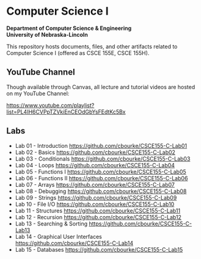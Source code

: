 # Computer Science I
**Department of Computer Science & Engineering**  
**University of Nebraska-Lincoln**

This repository hosts documents, files, and other artifacts
related to Computer Science I (offered as CSCE 155E, CSCE 155H).

## YouTube Channel

Though available through Canvas, all lecture and tutorial videos are hosted on my YouTube Channel:

https://www.youtube.com/playlist?list=PL4IH6CVPpTZVkiEnCEOdGbYsFEdtKc5Bx

## Labs

- Lab 01 - Introduction https://github.com/cbourke/CSCE155-C-Lab01
- Lab 02 - Basics https://github.com/cbourke/CSCE155-C-Lab02
- Lab 03 - Conditionals https://github.com/cbourke/CSCE155-C-Lab03
- Lab 04 - Loops https://github.com/cbourke/CSCE155-C-Lab04
- Lab 05 - Functions I https://github.com/cbourke/CSCE155-C-Lab05
- Lab 06 - Functions II https://github.com/cbourke/CSCE155-C-Lab06
- Lab 07 - Arrays https://github.com/cbourke/CSCE155-C-Lab07
- Lab 08 - Debugging https://github.com/cbourke/CSCE155-C-Lab08
- Lab 09 - Strings https://github.com/cbourke/CSCE155-C-Lab09
- Lab 10 - File I/O https://github.com/cbourke/CSCE155-C-Lab10
- Lab 11 - Structures https://github.com/cbourke/CSCE155-C-Lab11
- Lab 12 - Recursion https://github.com/cbourke/CSCE155-C-Lab12
- Lab 13 - Searching & Sorting https://github.com/cbourke/CSCE155-C-Lab13
- Lab 14 - Graphical User Interfaces https://github.com/cbourke/CSCE155-C-Lab14
- Lab 15 - Databases https://github.com/cbourke/CSCE155-C-Lab15
